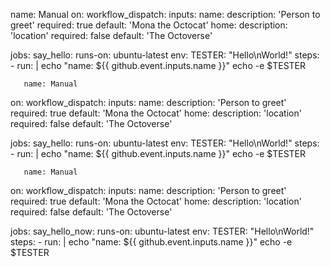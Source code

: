 name: Manual
on:
   workflow_dispatch:
    inputs:
      name:
        description: 'Person to greet'
        required: true
        default: 'Mona the Octocat'
      home:
        description: 'location'
        required: false
        default: 'The Octoverse'

jobs:
  say_hello:
    runs-on: ubuntu-latest
    env:
      TESTER: "Hello\nWorld!"
    steps:
    - run: |
       echo "name: ${{ github.event.inputs.name }}" 
       echo -e $TESTER
       
       
       name: Manual
on:
   workflow_dispatch:
    inputs:
      name:
        description: 'Person to greet'
        required: true
        default: 'Mona the Octocat'
      home:
        description: 'location'
        required: false
        default: 'The Octoverse'

jobs:
  say_hello:
    runs-on: ubuntu-latest
    env:
      TESTER: "Hello\nWorld!"
    steps:
    - run: |
       echo "name: ${{ github.event.inputs.name }}" 
       echo -e $TESTER
       
       
       
       name: Manual
on:
   workflow_dispatch:
    inputs:
      name:
        description: 'Person to greet'
        required: true
        default: 'Mona the Octocat'
      home:
        description: 'location'
        required: false
        default: 'The Octoverse'

jobs:
  say_hello_now:
    runs-on: ubuntu-latest
    env:
      TESTER: "Hello\nWorld!"
    steps:
    - run: |
       echo "name: ${{ github.event.inputs.name }}" 
       echo -e $TESTER
